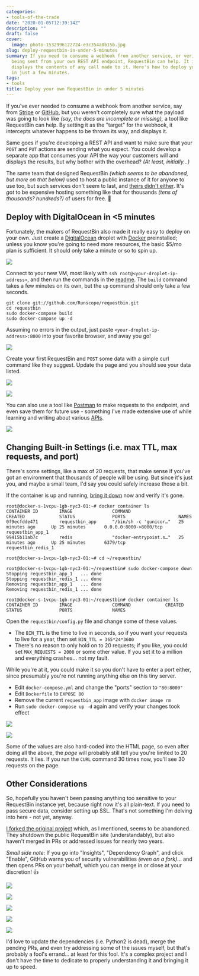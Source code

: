 ```yaml
---
categories:
- tools-of-the-trade
date: "2020-01-05T12:39:14Z"
description: ""
draft: false
cover:
  image: photo-1532996122724-e3c354a0b15b.jpg
slug: deploy-requestbin-in-under-5-minutes
summary: If you need to consume a webhook from another service, or verify the payload
  being sent from your own REST API endpoint, RequestBin can help. It intercepts and
  displays the contents of any call made to it. Here's how to deploy your own instance
  in just a few minutes.
tags:
- tools
title: Deploy your own RequestBin in under 5 minutes
---
```

If you've ever needed to consume a webhook from another service, say from [Stripe](https://stripe.com/docs/webhooks) or [GitHub](https://developer.github.com/webhooks/), but you weren't completely sure what the payload was going to look like _(say, the docs are incomplete or missing),_ a tool like RequestBin can help. By setting it as the "target" for the webhook, it intercepts whatever happens to be thrown its way, and displays it.

Same goes if you're developing a REST API and want to make sure that your `POST` and `PUT` actions are sending what you expect. You could develop a separate app that consumes your API the way your customers will and displays the results, but why bother with the overhead? _(At least, initially...)_

The same team that designed RequestBin _(which seems to be abandoned, but more on that below)_ used to host a public instance of it for anyone to use too, but such services don't seem to last, and [theirs didn't either](https://web.archive.org/web/20210116160324/https://github.com/Runscope/requestbin/commit/8ca17a8ed7f603864329391f4be131c4b3355aaf). It's _got_ to be expensive hosting something like that for thousands _(tens of thousands? hundreds?)_ of users for free. 💸

## Deploy with DigitalOcean in <5 minutes

Fortunately, the makers of RequestBin also made it really easy to deploy on your own. Just create a [DigitalOcean](https://m.do.co/c/448f25462030) droplet with [Docker](https://marketplace.digitalocean.com/apps/docker) preinstalled; unless you know you're going to need more resources, the basic $5/mo plan is sufficient. It should only take a minute or so to spin up.

![](2020-01-03-10_28_35-DigitalOcean---Create-Droplets---Brave.png)

Connect to your new VM, most likely with `ssh root@<your-droplet-ip-address>`, and then run the commands in the [readme](https://github.com/Runscope/requestbin/blob/master/README.md). The `build` command takes a few minutes on its own, but the `up` command should only take a few seconds.

```NONE
git clone git://github.com/Runscope/requestbin.git
cd requestbin
sudo docker-compose build
sudo docker-compose up -d
```

Assuming no errors in the output, just paste `<your-droplet-ip-address>:8000` into your favorite browser, and away you go!

![](2020-01-03-14_47_54-RequestBin---Collect--inspect-and-debug-HTTP-requests-and-webhooks---Brave.png)

Create your first RequestBin and `POST` some data with a simple curl command like they suggest. Update the page and you should see your data listed.

![](2020-01-03-14_59_47-RequestBin---zb6acbzb---Brave.png)

![](2020-01-03-15_02_01-RequestBin---zb6acbzb---Brave.png)

You can also use a tool like [Postman](https://www.getpostman.com/) to make requests to the endpoint, and even save them for future use - something I've made extensive use of while learning and writing about various [APIs](https://grantwinney.com/tags/api/).

![](2020-01-04-21_58_44-RequestBin---11g07061---Brave.png)

## Changing Built-in Settings (i.e. max TTL, max requests, and port)

There's some settings, like a max of 20 requests, that make sense if you've got an environment that thousands of people will be using. But since it's just you, and maybe a small team, I'd say you could safely increase those a bit.

If the container is up and running, [bring it down](https://docs.docker.com/compose/reference/down/) now and verify it's gone.

```NONE
root@docker-s-1vcpu-1gb-nyc3-01:~# docker container ls
CONTAINER ID        IMAGE               COMMAND                  CREATED             STATUS              PORTS                    NAMES
0f9ecfdde471        requestbin_app      "/bin/sh -c 'gunicor…"   25 minutes ago      Up 25 minutes       0.0.0.0:8000->8000/tcp   requestbin_app_1
99415b11ab7c        redis               "docker-entrypoint.s…"   25 minutes ago      Up 25 minutes       6379/tcp                 requestbin_redis_1

root@docker-s-1vcpu-1gb-nyc3-01:~# cd ~/requestbin/

root@docker-s-1vcpu-1gb-nyc3-01:~/requestbin# sudo docker-compose down
Stopping requestbin_app_1   ... done
Stopping requestbin_redis_1 ... done
Removing requestbin_app_1   ... done
Removing requestbin_redis_1 ... done

root@docker-s-1vcpu-1gb-nyc3-01:~/requestbin# docker container ls
CONTAINER ID        IMAGE               COMMAND             CREATED             STATUS              PORTS               NAMES
```

Open the `requestbin/config.py` file and change some of these values.

- The `BIN_TTL` is the time to live in seconds, so if you want your requests to live for a year, then set `BIN_TTL = 365*24*3600`
- There's no reason to only hold on to 20 requests; if you like, you could set `MAX_REQUESTS = 2000` or some other value. If you set it to a million and everything crashes... not my fault.

While you're at it, you could make it so you don't have to enter a port either, since presumably you're not running anything else on this tiny server.

- Edit `docker-compose.yml` and change the "ports" section to `"80:8000"`
- Edit `Dockerfile` to `EXPOSE 80`
- Remove the current `requestbin_app` image with `docker image rm`
- Run `sudo docker-compose up -d` again and verify your changes took effect

![](2020-01-03-15_29_59-root@docker-s-1vcpu-1gb-nyc3-01_--_requestbin.png)

![](2020-01-03-16_03_30-RequestBin---Collect--inspect-and-debug-HTTP-requests-and-webhooks---Brave.png)

Some of the values are also hard-coded into the HTML page, so even after doing all the above, the _page_ will probably still tell you you're limited to 20 requests. It lies. If you run the `CURL` command 30 times now, you'll see 30 requests on the page.

## Other Considerations

So, hopefully you haven't been passing anything too sensitive to your RequestBin instance yet, because right now it's all plain-text. If you need to pass secure data, consider setting up SSL. That's not something I'm delving into here - not yet, anyway.

[I forked the original project](https://github.com/grantwinney/requestbin) which, as I mentioned, seems to be abandoned. They shutdown the public RequestBin site (understandably), but also haven't merged in PRs or addressed issues for nearly two years.

_Small side note:_ If you go into "Insights", "Dependency Graph", and click "Enable", GitHub warns you of security vulnerabilities _(even on a fork)_... and then opens PRs on your behalf, which you can merge in or close at your discretion! 👍

![](2020-01-03-17_45_20-grantwinney_requestbin_-Inspect-HTTP-requests.-Debug-webhooks.-Originally-create.png)

![](2020-01-03-17_45_35-grantwinney_requestbin_-Inspect-HTTP-requests.-Debug-webhooks.-Originally-create.png)

![](2020-01-03-17_45_46-Security-Alerts---grantwinney_requestbin---Brave.png)

![](2020-01-20-11_25_22-.png)

![](2020-01-03-17_46_00-Pull-Requests---grantwinney_requestbin---Brave.png)

I'd love to update the dependencies (i.e. Python2 is dead), merge the pending PRs, and even try addressing some of the issues myself, but that's probably a fool's errand... at least for this fool. It's a complex project and I don't have the time to dedicate to properly understanding it and bringing it up to speed.
